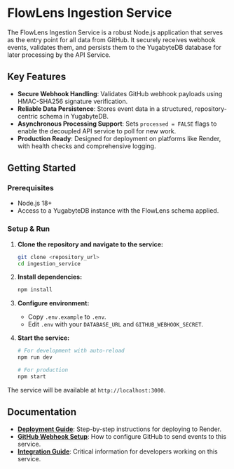 # FlowLens Ingestion Service

The FlowLens Ingestion Service is a robust Node.js application that serves as the entry point for all data from GitHub. It securely receives webhook events, validates them, and persists them to the YugabyteDB database for later processing by the API Service.

## Key Features

- **Secure Webhook Handling**: Validates GitHub webhook payloads using HMAC-SHA256 signature verification.
- **Reliable Data Persistence**: Stores event data in a structured, repository-centric schema in YugabyteDB.
- **Asynchronous Processing Support**: Sets `processed = FALSE` flags to enable the decoupled API service to poll for new work.
- **Production Ready**: Designed for deployment on platforms like Render, with health checks and comprehensive logging.

## Getting Started

### Prerequisites

- Node.js 18+
- Access to a YugabyteDB instance with the FlowLens schema applied.

### Setup & Run

1.  **Clone the repository and navigate to the service:**
    ```bash
    git clone <repository_url>
    cd ingestion_service
    ```
2.  **Install dependencies:**
    ```bash
    npm install
    ```
3.  **Configure environment:**
    - Copy `.env.example` to `.env`.
    - Edit `.env` with your `DATABASE_URL` and `GITHUB_WEBHOOK_SECRET`.

4.  **Start the service:**
    ```bash
    # For development with auto-reload
    npm run dev

    # For production
    npm start
    ```
The service will be available at `http://localhost:3000`.

## Documentation

- **[Deployment Guide](./docs/deployment.md)**: Step-by-step instructions for deploying to Render.
- **[GitHub Webhook Setup](./docs/github_webhooks.md)**: How to configure GitHub to send events to this service.
- **[Integration Guide](./docs/integration_guide.md)**: Critical information for developers working on this service.